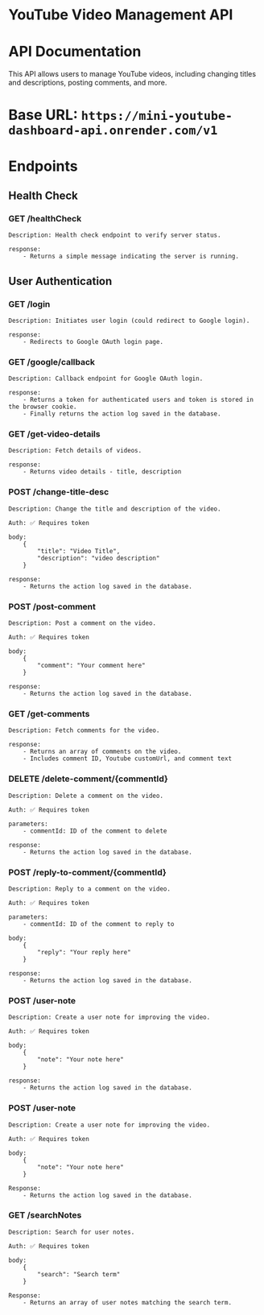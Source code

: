 # YouTube Video Management API
# API Documentation
 This API allows users to manage YouTube videos, including changing titles and descriptions, posting comments, and more.
# Base URL: `https://mini-youtube-dashboard-api.onrender.com/v1`

# Endpoints
## Health Check
### GET /healthCheck

    Description: Health check endpoint to verify server status.

    response:
        - Returns a simple message indicating the server is running.
## User Authentication
### GET /login

    Description: Initiates user login (could redirect to Google login).

    response:
        - Redirects to Google OAuth login page.

### GET /google/callback

    Description: Callback endpoint for Google OAuth login.

    response:
        - Returns a token for authenticated users and token is stored in the browser cookie.
        - Finally returns the action log saved in the database.


### GET /get-video-details

    Description: Fetch details of videos.

    response:
        - Returns video details - title, description

### POST /change-title-desc

    Description: Change the title and description of the video.

    Auth: ✅ Requires token

    body:
        {
            "title": "Video Title",
            "description": "video description"
        }

    response:
        - Returns the action log saved in the database.

### POST /post-comment

    Description: Post a comment on the video.

    Auth: ✅ Requires token

    body:
        {
            "comment": "Your comment here"
        }

    response:
        - Returns the action log saved in the database.

### GET /get-comments

    Description: Fetch comments for the video.

    response:
        - Returns an array of comments on the video.
        - Includes comment ID, Youtube customUrl, and comment text

### DELETE /delete-comment/{commentId}

    Description: Delete a comment on the video.

    Auth: ✅ Requires token

    parameters:
        - commentId: ID of the comment to delete

    response:
        - Returns the action log saved in the database.


### POST /reply-to-comment/{commentId}

    Description: Reply to a comment on the video.

    Auth: ✅ Requires token

    parameters:
        - commentId: ID of the comment to reply to

    body:
        {
            "reply": "Your reply here"
        }

    response:
        - Returns the action log saved in the database.

### POST /user-note

    Description: Create a user note for improving the video.

    Auth: ✅ Requires token

    body:
        {
            "note": "Your note here"
        }

    response:
        - Returns the action log saved in the database.

### POST /user-note

    Description: Create a user note for improving the video.

    Auth: ✅ Requires token

    body:
        {
            "note": "Your note here"
        }
    
    Response:
        - Returns the action log saved in the database.

### GET /searchNotes

    Description: Search for user notes.         

    Auth: ✅ Requires token

    body:
        {
            "search": "Search term"
        }
    
    Response:
        - Returns an array of user notes matching the search term.

